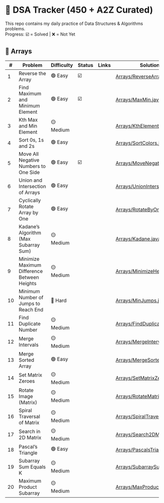 # 🚀 DSA Tracker (450 + A2Z Curated)

This repo contains my daily practice of Data Structures & Algorithms problems.  
Progress: ☑️ = Solved | ❌ = Not Yet

## 📌 Arrays

| #  | Problem                                     | Difficulty | Status | Links                                                                                                                                                                                                                                                                  | Solution Dir                                                     |
|----|---------------------------------------------|------------|-----|------------------------------------------------------------------------------------------------------------------------------------------------------------------------------------------------------------------------------------------------------------------------|------------------------------------------------------------------|
| 1  | Reverse the Array                           | 🟢 Easy    |☑️ | [<img src="https://www.geeksforgeeks.org/favicon.ico" width="16"/>](https://www.geeksforgeeks.org/write-a-program-to-reverse-an-array-or-string/)                                                                                                                      | [Arrays/ReverseArray.java](Arrays/ReverseArray.java)             |
| 2  | Find Maximum and Minimum Element            | 🟢 Easy    |  ☑️    | [<img src="https://www.geeksforgeeks.org/favicon.ico" width="16"/>](https://www.geeksforgeeks.org/maximum-and-minimum-in-an-array/)                                                                                                                                    | [Arrays/MaxMin.java](Arrays/MaxMin.java)                         |
| 3  | Kth Max and Min Element                     | 🟡 Medium  |     | [<img src="https://www.geeksforgeeks.org/favicon.ico" width="16"/>](https://practice.geeksforgeeks.org/problems/kth-smallest-element5635/1) [<img src="https://leetcode.com/favicon.ico" width="16"/>](https://leetcode.com/problems/kth-largest-element-in-an-array/) | [Arrays/KthElement.java](Arrays/KthElement.java)                 |
| 4  | Sort 0s, 1s and 2s                          | 🟢 Easy    |     | [<img src="https://leetcode.com/favicon.ico" width="16"/>](https://leetcode.com/problems/sort-colors/)                                                                                                                                                                 | [Arrays/SortColors.java](Arrays/SortColors.java)                 |
| 5  | Move All Negative Numbers to One Side       | 🟢 Easy    |  ☑️   | [<img src="https://www.geeksforgeeks.org/favicon.ico" width="16"/>](https://www.geeksforgeeks.org/move-negative-numbers-beginning-positive-end-constant-extra-space/)                                                                                                  | [Arrays/MoveNegatives.java](Arrays/MoveNegatives.java)           |
| 6  | Union and Intersection of Arrays            | 🟢 Easy    |     | [<img src="https://www.geeksforgeeks.org/favicon.ico" width="16"/>](https://practice.geeksforgeeks.org/problems/union-of-two-arrays3538/1)                                                                                                                             | [Arrays/UnionIntersection.java](Arrays/UnionIntersection.java)   |
| 7  | Cyclically Rotate Array by One              | 🟢 Easy    |     | [<img src="https://www.geeksforgeeks.org/favicon.ico" width="16"/>](https://practice.geeksforgeeks.org/problems/cyclically-rotate-an-array-by-one2614/1)                                                                                                               | [Arrays/RotateByOne.java](Arrays/RotateByOne.java)               |
| 8  | Kadane’s Algorithm (Max Subarray Sum)       | 🟡 Medium  |     | [<img src="https://leetcode.com/favicon.ico" width="16"/>](https://leetcode.com/problems/maximum-subarray/)                                                                                                                                                            | [Arrays/Kadane.java](Arrays/Kadane.java)                         |
| 9  | Minimize Maximum Difference Between Heights | 🟡 Medium  |     | [<img src="https://www.geeksforgeeks.org/favicon.ico" width="16"/>](https://practice.geeksforgeeks.org/problems/minimize-the-heights3351/1)                                                                                                                            | [Arrays/MinimizeHeights.java](Arrays/MinimizeHeights.java)       |
| 10 | Minimum Number of Jumps to Reach End        | 🔴 Hard    |     | [<img src="https://www.geeksforgeeks.org/favicon.ico" width="16"/>](https://practice.geeksforgeeks.org/problems/minimum-number-of-jumps-1587115620/1)                                                                                                                  | [Arrays/MinJumps.java](Arrays/MinJumps.java)                     |
| 11 | Find Duplicate Number                       | 🟡 Medium  |     | [<img src="https://leetcode.com/favicon.ico" width="16"/>](https://leetcode.com/problems/find-the-duplicate-number/)                                                                                                                                                   | [Arrays/FindDuplicate.java](Arrays/FindDuplicate.java)           |
| 12 | Merge Intervals                             | 🟡 Medium  |     | [<img src="https://leetcode.com/favicon.ico" width="16"/>](https://leetcode.com/problems/merge-intervals/)                                                                                                                                                             | [Arrays/MergeIntervals.java](Arrays/MergeIntervals.java)         |
| 13 | Merge Sorted Array                          | 🟢 Easy    |     | [<img src="https://leetcode.com/favicon.ico" width="16"/>](https://leetcode.com/problems/merge-sorted-array/)                                                                                                                                                          | [Arrays/MergeSortedArray.java](Arrays/MergeSortedArray.java)     |
| 14 | Set Matrix Zeroes                           | 🟡 Medium  |     | [<img src="https://leetcode.com/favicon.ico" width="16"/>](https://leetcode.com/problems/set-matrix-zeroes/)                                                                                                                                                           | [Arrays/SetMatrixZeroes.java](Arrays/SetMatrixZeroes.java)       |
| 15 | Rotate Image (Matrix)                       | 🟡 Medium  |     | [<img src="https://leetcode.com/favicon.ico" width="16"/>](https://leetcode.com/problems/rotate-image/)                                                                                                                                                                | [Arrays/RotateMatrix.java](Arrays/RotateMatrix.java)             |
| 16 | Spiral Traversal of Matrix                  | 🟡 Medium  |     | [<img src="https://leetcode.com/favicon.ico" width="16"/>](https://leetcode.com/problems/spiral-matrix/)                                                                                                                                                               | [Arrays/SpiralTraversal.java](Arrays/SpiralTraversal.java)       |
| 17 | Search in 2D Matrix                         | 🟡 Medium  |     | [<img src="https://leetcode.com/favicon.ico" width="16"/>](https://leetcode.com/problems/search-a-2d-matrix/)                                                                                                                                                          | [Arrays/Search2DMatrix.java](Arrays/Search2DMatrix.java)         |
| 18 | Pascal’s Triangle                           | 🟢 Easy    |     | [<img src="https://leetcode.com/favicon.ico" width="16"/>](https://leetcode.com/problems/pascals-triangle/)                                                                                                                                                            | [Arrays/PascalsTriangle.java](Arrays/PascalsTriangle.java)       |
| 19 | Subarray Sum Equals K                       | 🟡 Medium  |     | [<img src="https://leetcode.com/favicon.ico" width="16"/>](https://leetcode.com/problems/subarray-sum-equals-k/)                                                                                                                                                       | [Arrays/SubarraySumK.java](Arrays/SubarraySumK.java)             |
| 20 | Maximum Product Subarray                    | 🟡 Medium  |     | [<img src="https://leetcode.com/favicon.ico" width="16"/>](https://leetcode.com/problems/maximum-product-subarray/)                                                                                                                                                    | [Arrays/MaxProductSubarray.java](Arrays/MaxProductSubarray.java) |
